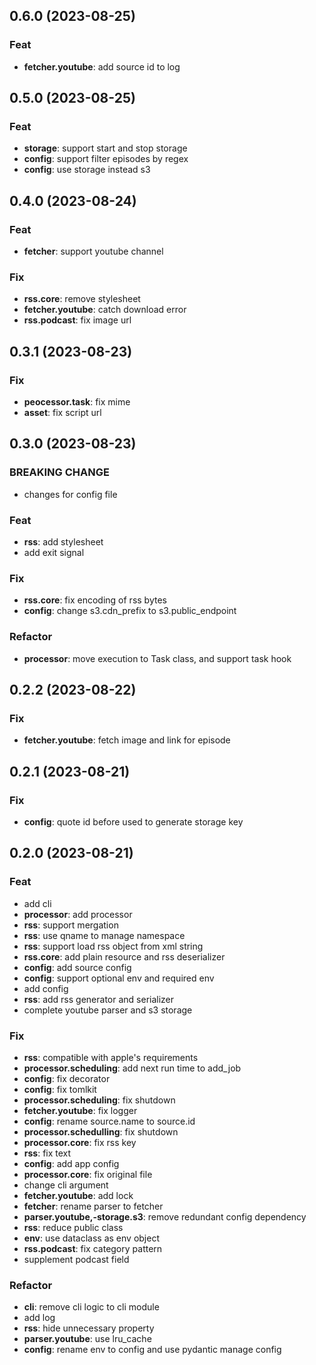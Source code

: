 ## 0.6.0 (2023-08-25)

### Feat

- **fetcher.youtube**: add source id to log

## 0.5.0 (2023-08-25)

### Feat

- **storage**: support start and stop storage
- **config**: support filter episodes by regex
- **config**: use storage instead s3

## 0.4.0 (2023-08-24)

### Feat

- **fetcher**: support youtube channel

### Fix

- **rss.core**: remove stylesheet
- **fetcher.youtube**: catch download error
- **rss.podcast**: fix image url

## 0.3.1 (2023-08-23)

### Fix

- **peocessor.task**: fix mime
- **asset**: fix script url

## 0.3.0 (2023-08-23)

### BREAKING CHANGE

- changes for config file

### Feat

- **rss**: add stylesheet
- add exit signal

### Fix

- **rss.core**: fix encoding of rss bytes
- **config**: change s3.cdn_prefix to s3.public_endpoint

### Refactor

- **processor**: move execution to Task class, and support task hook

## 0.2.2 (2023-08-22)

### Fix

- **fetcher.youtube**: fetch image and link for episode

## 0.2.1 (2023-08-21)

### Fix

- **config**: quote id before used to generate storage key

## 0.2.0 (2023-08-21)

### Feat

- add cli
- **processor**: add processor
- **rss**: support mergation
- **rss**: use qname to manage namespace
- **rss**: support load rss object from xml string
- **rss.core**: add plain resource and rss deserializer
- **config**: add source config
- **config**: support optional env and required env
- add config
- **rss**: add rss generator and serializer
- complete youtube parser and s3 storage

### Fix

- **rss**: compatible with apple's requirements
- **processor.scheduling**: add next run time to add_job
- **config**: fix decorator
- **config**: fix tomlkit
- **processor.scheduling**: fix shutdown
- **fetcher.youtube**: fix logger
- **config**: rename source.name to source.id
- **processor.schedulling**: fix shutdown
- **processor.core**: fix rss key
- **rss**: fix text
- **config**: add app config
- **processor.core**: fix original file
- change cli argument
- **fetcher.youtube**: add lock
- **fetcher**: rename parser to fetcher
- **parser.youtube,-storage.s3**: remove redundant config dependency
- **rss**: reduce public class
- **env**: use dataclass as env object
- **rss.podcast**: fix category pattern
- supplement podcast field

### Refactor

- **cli**: remove cli logic to cli module
- add log
- **rss**: hide unnecessary property
- **parser.youtube**: use lru_cache
- **config**: rename env to config and use pydantic manage config
